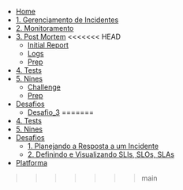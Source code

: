 * [Home](/)
* [1. Gerenciamento de Incidentes](/1_Incidentes/)
* [2. Monitoramento](/2_Monitoramento/)
* [3. Post Mortem](/3_PostMortem/)
<<<<<<< HEAD
  * [Initial Report](/desafios/3_PostMortem/INITIAL_REPORT.md)
  * [Logs](/desafios/3_PostMortem/LOGS.md)
  * [Prep](/desafios/3_PostMortem/PREP.md)
* [4. Tests](/4_Tests/)
* [5. Nines](/5_Nines/)
  * [Challenge](/5_Nines/challenge/CHALLENGE.md)
  * [Prep](/5_Nines/challenge/PREP.md)
* [Desafios](/desafios)
  * [Desafio_3](/desafios/3_PostMortem/README.md)
=======
* [4. Tests](/4_Tests/)
* [5. Nines](/5_Nines/)
* [Desafios]()
  * [1. Planejando a Resposta a um Incidente](/desafios/1_Incidentes/README.md)
  * [2. Definindo e Visualizando SLIs, SLOs, SLAs](/desafios/2_Monitoramento/README.md)
* [Platforma](/0_Platform/)
>>>>>>> main
